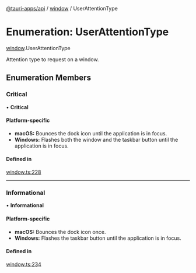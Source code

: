 [@tauri-apps/api](../README.md) / [window](../modules/window.md) / UserAttentionType

# Enumeration: UserAttentionType

[window](../modules/window.md).UserAttentionType

Attention type to request on a window.

## Enumeration Members

### Critical

• **Critical**

#### Platform-specific
 - **macOS:** Bounces the dock icon until the application is in focus.
- **Windows:** Flashes both the window and the taskbar button until the application is in focus.

#### Defined in

[window.ts:228](https://github.com/tauri-apps/tauri/blob/dc432ef/tooling/api/src/window.ts#L228)

___

### Informational

• **Informational**

#### Platform-specific
- **macOS:** Bounces the dock icon once.
- **Windows:** Flashes the taskbar button until the application is in focus.

#### Defined in

[window.ts:234](https://github.com/tauri-apps/tauri/blob/dc432ef/tooling/api/src/window.ts#L234)
